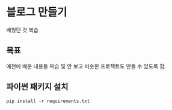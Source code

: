 # 블로그 만들기

배웠던 것 복습

## 목표
예전에 배운 내용들 복습 및 안 보고 비슷한 프로젝트도 만들 수 있도록 함.

## 파이썬 패키지 설치
```
pip install -r requirements.txt
```
